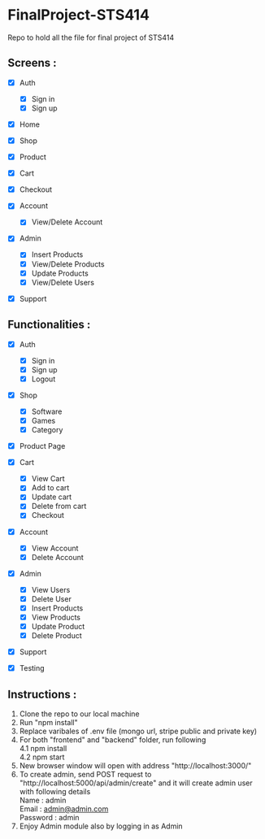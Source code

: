 # FinalProject-STS414
Repo to hold all the file for final project of STS414



## Screens :

- [x] Auth
  - [x] Sign in
  - [x] Sign up
- [x] Home
- [x] Shop
- [x] Product
- [x] Cart 
- [x] Checkout
- [x] Account
  - [x] View/Delete Account
- [x] Admin
  - [x] Insert Products
  - [x] View/Delete Products
  - [x] Update Products
  - [x] View/Delete Users
- [x] Support 



## Functionalities :

- [x] Auth
  - [x] Sign in
  - [x] Sign up
  - [x] Logout
- [x] Shop
  - [x] Software
  - [x] Games
  - [x] Category
- [x] Product Page
- [x] Cart
  - [x] View Cart
  - [x] Add to cart
  - [x] Update cart
  - [x] Delete from cart
  - [x] Checkout
- [x] Account
  - [x] View Account
  - [x] Delete Account
- [x] Admin
  - [x] View Users
  - [x] Delete User
  - [x] Insert Products
  - [x] View Products
  - [x] Update Product
  - [x] Delete Product
- [x] Support
- [x] Testing



## Instructions :

1. Clone the repo to our local machine
1. Run "npm install"
1. Replace varibales of .env file (mongo url, stripe public and private key)
1. For both "frontend" and "backend" folder, run following <br> 4.1 npm install <br> 4.2 npm start
1. New browser window will open with address "http://localhost:3000/"
1. To create admin, send POST request to "http://localhost:5000/api/admin/create" and it will create admin user with following details <br>
Name : admin <br>
Email : admin@admin.com <br>
Password : admin
1. Enjoy Admin module also by logging in as Admin

